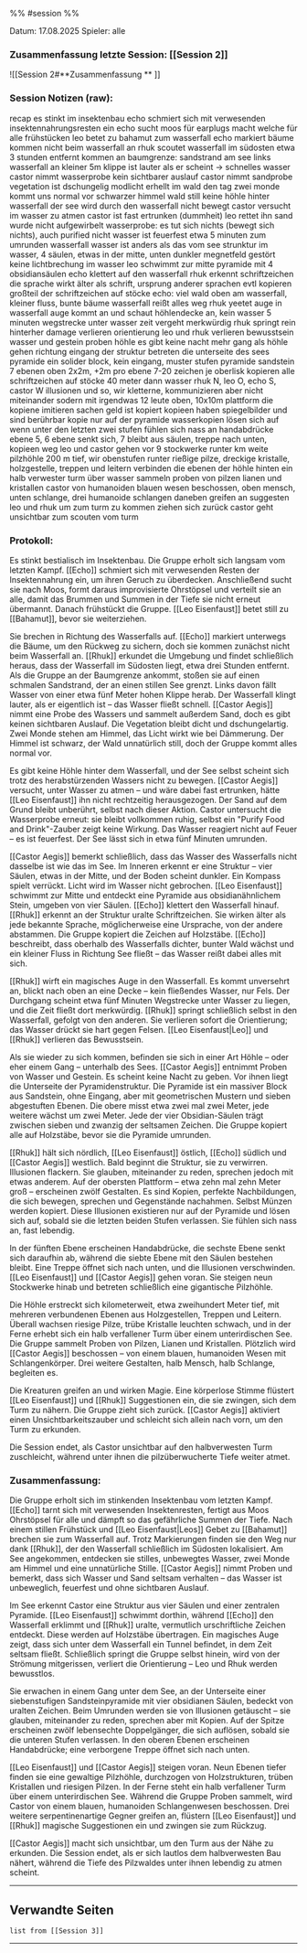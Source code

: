 %% #session %%

Datum: 17.08.2025
Spieler: alle

###  **Zusammenfassung letzte Session: [[Session 2]]**

![[Session 2#**Zusammenfassung ** ]]

###  **Session Notizen (raw):**
recap
es stinkt im insektenbau
echo schmiert sich mit verwesenden insektennahrungsresten ein
echo sucht moos für earplugs
macht welche für alle
frühstücken
leo betet zu bahamut
zum wasserfall
echo markiert bäume
kommen nicht beim wasserfall an
rhuk scoutet
wasserfall im südosten etwa 3 stunden entfernt
kommen an baumgrenze: sandstrand am see
links wasserfall an kleiner 5m klippe
ist lauter als er scheint -> schnelles wasser
castor nimmt wasserprobe
kein sichtbarer auslauf
castor nimmt sandprobe
vegetation ist dschungelig
modlicht erhellt im wald den tag
zwei monde
kommt uns normal vor
schwarzer himmel
wald still
keine höhle hinter wasserfall
der see wird durch den wasserfall nicht bewegt
castor versucht im wasser zu atmen
castor ist fast ertrunken (dummheit)
leo rettet ihn
sand wurde nicht aufgewirbelt
wasserprobe: es tut sich nichts (bewegt sich nichts), auch purified nicht
wasser ist feuerfest
etwa 5 minuten zum umrunden
wasserfall wasser ist anders als das vom see
strunktur im wasser, 4 säulen, etwas in der mitte, unten dunkler
megnetfeld gestört
keine lichtbrechung im wasser
leo schwimmt zur mitte
pyramide mit 4 obsidiansäulen
echo klettert auf den wasserfall
rhuk erkennt schriftzeichen
die sprache wirkt älter als schrift, ursprung anderer sprachen evtl
kopieren großteil der schriftzeichen auf stöcke
echo: viel wald oben am wasserfall, kleiner fluss, bunte bäume
wasserfall reißt alles weg
rhuk yeetet auge in wasserfall
auge kommt an und schaut höhlendecke an, kein wasser
5 minuten wegstrecke unter wasser
zeit vergeht merkwürdig
rhuk springt rein
hinterher
damage
verlieren orientierung
leo und rhuk verlieren bewusstsein
wasser und gestein proben höhle
es gibt keine nacht
mehr gang als höhle
gehen richtung eingang der struktur
betreten die unterseite des sees
pyramide ein solider block, kein eingang, muster
stufen pyramide
sandstein
7 ebenen
oben 2x2m, +2m pro ebene
7-20 zeichen je oberlisk
kopieren alle schriftzeichen auf stöcke
40 meter dann wasser
rhuk N, leo O, echo S, castor W
illusionen und so, wir kletterne, kommunizieren aber nicht miteinander sodern mit irgendwas
12 leute oben, 10x10m plattform
die kopiene imitieren sachen
geld ist kopiert
kopieen haben spiegelbilder und sind berührbar
kopie nur auf der pyramide
wasserkopien
lösen sich auf wenn unter den letzten zwei stufen
fühlen sich nass an
handabdrücke ebene 5, 6 ebene senkt sich, 7 bleibt aus säulen, treppe nach unten, kopieen weg
leo und castor gehen vor
9 stockwerke runter
km weite pilzhöhle
200 m tief, wir obenstufen runter
rießige pilze, dreckige kristalle, holzgestelle, treppen und leitern verbinden die ebenen der höhle
hinten ein halb verwester turm über wasser
sammeln proben von pilzen lianen und kristallen
castor von humanoiden blauen wesen beschossen, oben mensch, unten schlange, drei humanoide schlangen daneben
greifen an
suggesten leo und rhuk um zum turm zu kommen
ziehen sich zurück 
castor geht unsichtbar zum scouten vom turm

###  **Protokoll:**

Es stinkt bestialisch im Insektenbau. Die Gruppe erholt sich langsam vom letzten Kampf. [[Echo]] schmiert sich mit verwesenden Resten der Insektennahrung ein, um ihren Geruch zu überdecken. Anschließend sucht sie nach Moos, formt daraus improvisierte Ohrstöpsel und verteilt sie an alle, damit das Brummen und Summen in der Tiefe sie nicht erneut übermannt. Danach frühstückt die Gruppe. [[Leo Eisenfaust]] betet still zu [[Bahamut]], bevor sie weiterziehen.

Sie brechen in Richtung des Wasserfalls auf. [[Echo]] markiert unterwegs die Bäume, um den Rückweg zu sichern, doch sie kommen zunächst nicht beim Wasserfall an. [[Rhuk]] erkundet die Umgebung und findet schließlich heraus, dass der Wasserfall im Südosten liegt, etwa drei Stunden entfernt. Als die Gruppe an der Baumgrenze ankommt, stoßen sie auf einen schmalen Sandstrand, der an einen stillen See grenzt. Links davon fällt Wasser von einer etwa fünf Meter hohen Klippe herab. Der Wasserfall klingt lauter, als er eigentlich ist – das Wasser fließt schnell. [[Castor Aegis]] nimmt eine Probe des Wassers und sammelt außerdem Sand, doch es gibt keinen sichtbaren Auslauf. Die Vegetation bleibt dicht und dschungelartig. Zwei Monde stehen am Himmel, das Licht wirkt wie bei Dämmerung. Der Himmel ist schwarz, der Wald unnatürlich still, doch der  Gruppe kommt alles normal vor.

Es gibt keine Höhle hinter dem Wasserfall, und der See selbst scheint sich trotz des herabstürzenden Wassers nicht zu bewegen. [[Castor Aegis]] versucht, unter Wasser zu atmen – und wäre dabei fast ertrunken, hätte [[Leo Eisenfaust]] ihn nicht rechtzeitig herausgezogen. Der Sand auf dem Grund bleibt unberührt, selbst nach dieser Aktion. Castor untersucht die Wasserprobe erneut: sie bleibt vollkommen ruhig, selbst ein "Purify Food and Drink"-Zauber zeigt keine Wirkung. Das Wasser reagiert nicht auf Feuer – es ist feuerfest. Der See lässt sich in etwa fünf Minuten umrunden.

[[Castor Aegis]] bemerkt schließlich, dass das Wasser des Wasserfalls nicht dasselbe ist wie das im See. Im Inneren erkennt er eine Struktur – vier Säulen, etwas in der Mitte, und der Boden scheint dunkler. Ein Kompass spielt verrückt. Licht wird im Wasser nicht gebrochen. [[Leo Eisenfaust]] schwimmt zur Mitte und entdeckt eine Pyramide aus obsidianähnlichem Stein, umgeben von vier Säulen. [[Echo]] klettert den Wasserfall hinauf. [[Rhuk]] erkennt an der Struktur uralte Schriftzeichen. Sie wirken älter als jede bekannte Sprache, möglicherweise eine Ursprache, von der andere abstammen. Die Gruppe kopiert die Zeichen auf Holzstäbe. [[Echo]] beschreibt, dass oberhalb des Wasserfalls dichter, bunter Wald wächst und ein kleiner Fluss in Richtung See fließt – das Wasser reißt dabei alles mit sich.

[[Rhuk]] wirft ein magisches Auge in den Wasserfall. Es kommt unversehrt an, blickt nach oben an eine Decke – kein fließendes Wasser, nur Fels. Der Durchgang scheint etwa fünf Minuten Wegstrecke unter Wasser zu liegen, und die Zeit fließt dort merkwürdig. [[Rhuk]] springt schließlich selbst in den Wasserfall, gefolgt von den anderen. Sie verlieren sofort die Orientierung; das Wasser drückt sie hart gegen Felsen. [[Leo Eisenfaust|Leo]] und [[Rhuk]] verlieren das Bewusstsein.

Als sie wieder zu sich kommen, befinden sie sich in einer Art Höhle – oder eher einem Gang – unterhalb des Sees. [[Castor Aegis]] entnimmt Proben von Wasser und Gestein. Es scheint keine Nacht zu geben. Vor ihnen liegt die Unterseite der Pyramidenstruktur. Die Pyramide ist ein massiver Block aus Sandstein, ohne Eingang, aber mit geometrischen Mustern und sieben abgestuften Ebenen. Die obere misst etwa zwei mal zwei Meter, jede weitere wächst um zwei Meter. Jede der vier Obsidian-Säulen trägt zwischen sieben und zwanzig der seltsamen Zeichen. Die Gruppe kopiert alle auf Holzstäbe, bevor sie die Pyramide umrunden.

[[Rhuk]] hält sich nördlich, [[Leo Eisenfaust]] östlich, [[Echo]] südlich und [[Castor Aegis]] westlich. Bald beginnt die Struktur, sie zu verwirren. Illusionen flackern. Sie glauben, miteinander zu reden, sprechen jedoch mit etwas anderem. Auf der obersten Plattform – etwa zehn mal zehn Meter groß – erscheinen zwölf Gestalten. Es sind Kopien, perfekte Nachbildungen, die sich bewegen, sprechen und Gegenstände nachahmen. Selbst Münzen werden kopiert. Diese Illusionen existieren nur auf der Pyramide und lösen sich auf, sobald sie die letzten beiden Stufen verlassen. Sie fühlen sich nass an, fast lebendig.

In der fünften Ebene erscheinen Handabdrücke, die sechste Ebene senkt sich daraufhin ab, während die siebte Ebene mit den Säulen bestehen bleibt. Eine Treppe öffnet sich nach unten, und die Illusionen verschwinden. [[Leo Eisenfaust]] und [[Castor Aegis]] gehen voran. Sie steigen neun Stockwerke hinab und betreten schließlich eine gigantische Pilzhöhle.

Die Höhle erstreckt sich kilometerweit, etwa zweihundert Meter tief, mit mehreren verbundenen Ebenen aus Holzgestellen, Treppen und Leitern. Überall wachsen riesige Pilze, trübe Kristalle leuchten schwach, und in der Ferne erhebt sich ein halb verfallener Turm über einem unterirdischen See. Die Gruppe sammelt Proben von Pilzen, Lianen und Kristallen. Plötzlich wird [[Castor Aegis]] beschossen – von einem blauen, humanoiden Wesen mit Schlangenkörper. Drei weitere Gestalten, halb Mensch, halb Schlange, begleiten es.

Die Kreaturen greifen an und wirken Magie. Eine körperlose Stimme flüstert [[Leo Eisenfaust]] und [[Rhuk]] Suggestionen ein, die sie zwingen, sich dem Turm zu nähern. Die Gruppe zieht sich zurück. [[Castor Aegis]] aktiviert einen Unsichtbarkeitszauber und schleicht sich allein nach vorn, um den Turm zu erkunden.

Die Session endet, als Castor unsichtbar auf den halbverwesten Turm zuschleicht, während unter ihnen die pilzüberwucherte Tiefe weiter atmet.

### **Zusammenfassung:**

Die Gruppe erholt sich im stinkenden Insektenbau vom letzten Kampf. [[Echo]] tarnt sich mit verwesenden Insektenresten, fertigt aus Moos Ohrstöpsel für alle und dämpft so das gefährliche Summen der Tiefe. Nach einem stillen Frühstück und [[Leo Eisenfaust|Leos]] Gebet zu [[Bahamut]] brechen sie zum Wasserfall auf. Trotz Markierungen finden sie den Weg nur dank [[Rhuk]], der den Wasserfall schließlich im Südosten lokalisiert. Am See angekommen, entdecken sie stilles, unbewegtes Wasser, zwei Monde am Himmel und eine unnatürliche Stille. [[Castor Aegis]] nimmt Proben und bemerkt, dass sich Wasser und Sand seltsam verhalten – das Wasser ist unbeweglich, feuerfest und ohne sichtbaren Auslauf.

Im See erkennt Castor eine Struktur aus vier Säulen und einer zentralen Pyramide. [[Leo Eisenfaust]] schwimmt dorthin, während [[Echo]] den Wasserfall erklimmt und [[Rhuk]] uralte, vermutlich urschriftliche Zeichen entdeckt. Diese werden auf Holzstäbe übertragen. Ein magisches Auge zeigt, dass sich unter dem Wasserfall ein Tunnel befindet, in dem Zeit seltsam fließt. Schließlich springt die Gruppe selbst hinein, wird von der Strömung mitgerissen, verliert die Orientierung – Leo und Rhuk werden bewusstlos.

Sie erwachen in einem Gang unter dem See, an der Unterseite einer siebenstufigen Sandsteinpyramide mit vier obsidianen Säulen, bedeckt von uralten Zeichen. Beim Umrunden werden sie von Illusionen getäuscht – sie glauben, miteinander zu reden, sprechen aber mit Kopien. Auf der Spitze erscheinen zwölf lebensechte Doppelgänger, die sich auflösen, sobald sie die unteren Stufen verlassen. In den oberen Ebenen erscheinen Handabdrücke; eine verborgene Treppe öffnet sich nach unten.

[[Leo Eisenfaust]] und [[Castor Aegis]] steigen voran. Neun Ebenen tiefer finden sie eine gewaltige Pilzhöhle, durchzogen von Holzstrukturen, trüben Kristallen und riesigen Pilzen. In der Ferne steht ein halb verfallener Turm über einem unterirdischen See. Während die Gruppe Proben sammelt, wird Castor von einem blauen, humanoiden Schlangenwesen beschossen. Drei weitere serpentinenartige Gegner greifen an, flüstern [[Leo Eisenfaust]] und [[Rhuk]] magische Suggestionen ein und zwingen sie zum Rückzug.

[[Castor Aegis]] macht sich unsichtbar, um den Turm aus der Nähe zu erkunden. Die Session endet, als er sich lautlos dem halbverwesten Bau nähert, während die Tiefe des Pilzwaldes unter ihnen lebendig zu atmen scheint.

---

## **Verwandte Seiten**

```dataview
list from [[Session 3]]
```

---